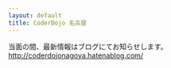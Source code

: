 ```yaml
---
layout: default
title: CoderDojo 名古屋
---
```


当面の間、最新情報はブログにてお知らせします。
http://coderdojonagoya.hatenablog.com/
